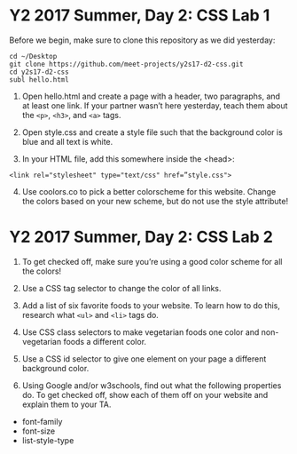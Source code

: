 # Y2 2017 Summer, Day 2: CSS Lab 1

Before we begin, make sure to clone this repository as we did yesterday:

```
cd ~/Desktop
git clone https://github.com/meet-projects/y2s17-d2-css.git
cd y2s17-d2-css
subl hello.html
```
1) Open hello.html and create a page with a header, two paragraphs, and at least one link. If your partner wasn’t here yesterday, teach them about the `<p>`, `<h3>`, and `<a>` tags.

2) Open style.css and create a style file such that the background color is blue and all text is white.

3) In your HTML file, add this somewhere inside the \<head\>:

```
<link rel="stylesheet" type="text/css" href=”style.css">
```
4) Use coolors.co to pick a better colorscheme for this website. Change the colors based on your new scheme, but do not use the style attribute!

# Y2 2017 Summer, Day 2: CSS Lab 2

1) To get checked off, make sure you’re using a good color scheme for all the colors!

2) Use a CSS tag selector to change the color of all links.

3) Add a list of six favorite foods to your website. To learn how to do this, research what `<ul>` and `<li>` tags do. 

4) Use CSS class selectors to make vegetarian foods one color and non-vegetarian foods a different color.

5) Use a CSS id selector to give one element on your page a different background color.

6) Using Google and/or w3schools, find out what the following properties do. To get checked off, show each of them off on your website and explain them to your TA.
- font-family
- font-size
- list-style-type

